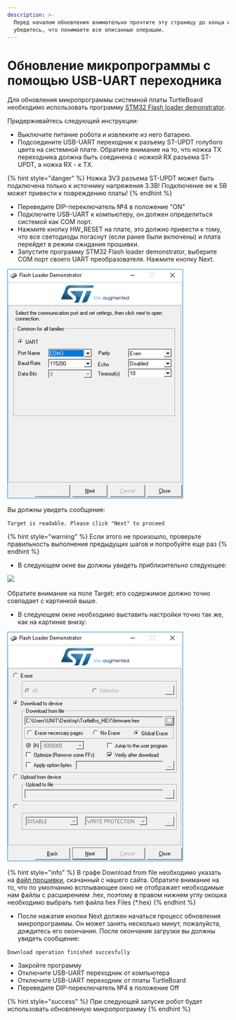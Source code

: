 ```yaml
---
description: >-
  Перед началом обновления внимательно прочтите эту страницу до конца и
  убедитесь, что понимаете все описанные операции.
---
```


# Обновление микропрограммы с помощью USB-UART переходника

Для обновления микропрограммы системной платы TurtleBoard необходимо использовать программу [STM32 Flash loader demonstrator](https://yadi.sk/d/lfNmZ8NGI7\_0UQ).&#x20;

Придерживайтесь следующей инструкции:

* Выключите питание робота и извлеките из него батарею.&#x20;
* Подсоедините USB-UART переходник к разъему ST-UPDT голубого цвета на системной плате. Обратите внимание на то, что ножка TX переходника должна быть соединена с ножкой RX разъема ST-UPDT, а ножка RX - к TX.&#x20;

{% hint style="danger" %}
Ножка 3V3 разъема ST-UPDT может быть подключена только к источнику напряжения 3.3В! Подключение ее к 5В может привести к повреждению платы!
{% endhint %}

* Переведите DIP-переключатель №4 в положение "ON"
* Подключите USB-UART к компьютеру, он должен определиться системой как COM порт.
* Нажмите кнопку HW\_RESET на плате, это должно привести к тому, что все светодиоды погаснут (если ранее были включены) и плата перейдет в режим ожидания прошивки.
* Запустите программу STM32 Flash loader demonstrator, выберите COM порт своего UART преобразователя. Нажмите кнопку Next.

![](../../.gitbook/assets/1.png)

Вы должны увидеть сообщение:

```
Target is readable. Please click "Next" to proceed
```

{% hint style="warning" %}
Если этого не произошло, проверьте правильность выполнения предыдущих шагов и попробуйте еще раз
{% endhint %}

* В следующем окне вы должны увидеть приблизительно следующее:

![](../../.gitbook/assets/3\_1.png)

Обратите внимание на поле Target: его содержимое должно точно совпадает с картинкой выше.&#x20;

* В следующем окне необходимо выставить настройки точно так же, как на картинке внизу:

![](../../.gitbook/assets/5.png)

{% hint style="info" %}
В графе Download from file необходимо указать на [файл прошивки](https://yadi.sk/d/eov3wiMFHE8zFw), скачанный с нашего сайта. Обратите внимание на то, что по умолчанию всплывающее окно не отображает необходимые нам файлы с расширением .hex, поэтому в правом нижнем углу окошка необходимо выбрать тип файла hex Files (\*.hex)
{% endhint %}

* После нажатия кнопки Next должен начаться процесс обновления микропрограммы. Он может занять несколько минут, пожалуйста, дождитесь его окончания. После окончания загрузки вы должны увидеть сообщение:

```
Download operation finished succesfully
```

* Закройте программу
* Отключите USB-UART переходник от компьютера
* Отключите USB-UART переходник от платы TurtleBoard
* Переведите DIP-переключатель №4 в положение Off

{% hint style="success" %}
При следующей запуске робот будет использовать обновленную микропрограмму
{% endhint %}
